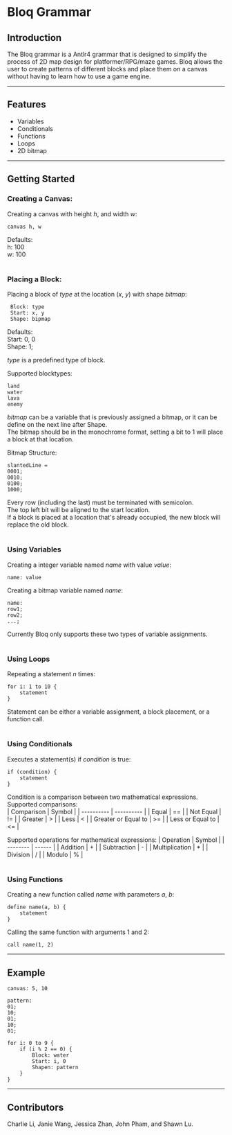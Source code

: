 # **Bloq Grammar**

## **Introduction**
The Bloq grammar is a Antlr4 grammar that is designed to simplify the process of 2D map design for platformer/RPG/maze games. Bloq allows the user to create patterns of different blocks and place them on a canvas without having to learn how to use a game engine. 

---

## **Features**
- Variables
- Conditionals
- Functions
- Loops
- 2D bitmap 

---

## **Getting Started**

### Creating a Canvas:
Creating a canvas with height *h*, and width *w*:   

```
canvas h, w
```

Defaults:  
h: 100   
w: 100
#
### Placing a Block:
Placing a block of *type* at the location (*x*, *y*) with shape *bitmap*:  

```
 Block: type 
 Start: x, y
 Shape: bipmap
```

Defaults:  
Start: 0, 0  
Shape: 1;

*type* is a predefined type of block. 

Supported blocktypes:
```
land
water
lava
enemy
```

*bitmap* can be a variable that is previously assigned a bitmap, or it can be define on the next line after Shape.  
The bitmap should be in the monochrome format, setting a bit to 1 will place a block at that location.

Bitmap Structure:
```
slantedLine = 
0001;
0010;
0100;
1000;
```
Every row (including the last) must be terminated with semicolon.  
The top left bit will be aligned to the start location.  
If a block is placed at a location that's already occupied, the new block will replace the old block.

#
### Using Variables
Creating a integer variable named *name* with value *value*:

```
name: value
```

Creating a bitmap variable named *name*:

```
name:
row1;
row2;
...;
```
Currently Bloq only supports these two types of variable assignments.

#
### Using Loops
Repeating a statement *n* times:

```
for i: 1 to 10 {
    statement
}
```
Statement can be either a variable assignment, a block placement, or a function call.

#
### Using Conditionals
Executes a statement(s) if *condition* is true:
```
if (condition) {
    statement
}
```
Condition is a comparison between two mathematical expressions.  
Supported comparisons:  
| Comparison | Symbol |
| ---------- | ---------- |
| Equal | == |
| Not Equal | != |
| Greater | > |
| Less | < |
| Greater or Equal to | >= |
| Less or Equal to | <= |

Supported operations for mathematical expressions:
| Operation | Symbol |
| -------- | ------ |
| Addition | + |
| Subtraction | - |
| Multiplication | * |
| Division | / |
| Modulo | % |

#
### Using Functions
Creating a new function called *name* with parameters *a*, *b*:

```
define name(a, b) {
    statement
}
```

Calling the same function with arguments 1 and 2:

```
call name(1, 2)
```

---
## **Example**
```
canvas: 5, 10

pattern:
01;
10;
01;
10;
01;

for i: 0 to 9 {
    if (i % 2 == 0) {
        Block: water
        Start: i, 0
        Shapen: pattern
    }
}
```
---
## **Contributors**
Charlie Li, Janie Wang, Jessica Zhan, John Pham, and Shawn Lu.
